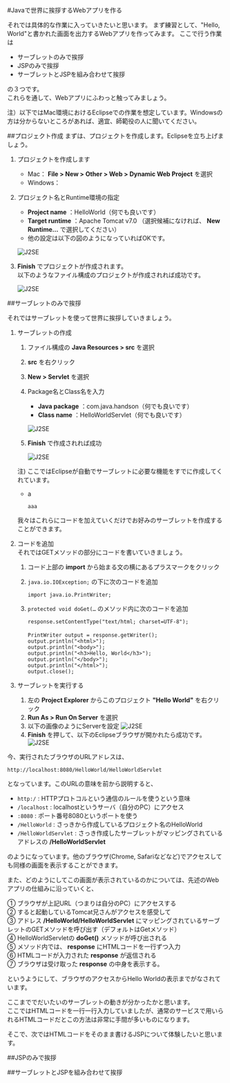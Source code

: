 #Javaで世界に挨拶するWebアプリを作る

それでは具体的な作業に入っていきたいと思います。
まず練習として、"Hello, World"と書かれた画面を出力するWebアプリを作ってみます。
ここで行う作業は

+ サーブレットのみで挨拶
+ JSPのみで挨拶
+ サーブレットとJSPを組み合わせて挨拶

の３つです。  
これらを通して、Webアプリにふわっと触ってみましょう。

注）以下ではMac環境におけるEclipseでの作業を想定しています。Windowsの方は分からないところがあれば、適宜、師範役の人に聞いてください。

##プロジェクト作成
まずは、プロジェクトを作成します。Eclipseを立ち上げましょう。

1. プロジェクトを作成します
	+ Mac： **File > New > Other > Web > Dynamic Web Project** を選択
	+ Windows：
	
2. プロジェクト名とRuntime環境の指定
	+ **Project name** ：HelloWorld（何でも良いです）
	+ **Target runtime** ：Apache Tomcat v7.0  （選択候補になければ、 **New Runtime…** で選択してください）
	+ 他の設定は以下の図のようになっていればOKです。  
	
	![J2SE](images/ProjectName.png)
	
3. **Finish** でプロジェクトが作成されます。  
   以下のようなファイル構成のプロジェクトが作成されれば成功です。

	![J2SE](images/Files.png)


##サーブレットのみで挨拶

それではサーブレットを使って世界に挨拶していきましょう。

1. サーブレットの作成
	1. ファイル構成の **Java Resources > src** を選択
	2. **src** を右クリック
	3. **New > Servlet** を選択
	4. Package名とClass名を入力
		+ **Java package** ：com.java.handson（何でも良いです）
		+ **Class name** ：HelloWorldServlet（何でも良いです）
		
		![J2SE](images/CreateServlet.png)
		
	5. **Finish** で作成されれば成功
	
		![J2SE](images/CreatedServlet.png)

	注) ここではEclipseが自動でサーブレットに必要な機能をすでに作成してくれています。

	+ a
	
		```
		aaa
		```
	
	我々はこれらにコードを加えていくだけでお好みのサーブレットを作成することができます。
	
2. コードを追加  
   それではGETメソッドの部分にコードを書いていきましょう。
	1. コード上部の **import** から始まる文の横にあるプラスマークをクリック
	2.  ```java.io.IOException;``` の下に次のコードを追加
	
		```
		import java.io.PrintWriter;
		```
		
	3.  ```protected void doGet(…``` のメソッド内に次のコードを追加
		
		```
		response.setContentType("text/html; charset=UTF-8");
		　
		PrintWriter output = response.getWriter();
		output.println("<html>");
		output.println("<body>");
		output.println("<h3>Hello, World</h3>");
		output.println("</body>");
		output.println("</html>");
		output.close();
		```	
	
3. サーブレットを実行する
	1. 左の **Project Explorer** からこのプロジェクト **"Hello World"** を右クリック
	2. **Run As > Run On Server** を選択
	3. 以下の画像のようにServerを設定
		![J2SE](images/run1.png)
	4. **Finish** を押して、以下のEclipseブラウザが開かれたら成功です。
		![J2SE](images/run1success.png)
	
今、実行されたブラウザのURLアドレスは、
  
```
http://localhost:8080/HelloWorld/HelloWorldServlet
```

となっています。このURLの意味を前から説明すると、

+ ```http:/``` : HTTPプロトコルという通信のルールを使うという意味
+ ```/localhost``` : localhostというサーバ（自分のPC）にアクセス
+ ```:8080``` : ポート番号8080というポートを使う
+ ```/HelloWorld``` : さっきから作成しているプロジェクト名のHelloWorld
+ ```/HelloWorldServlet``` : さっき作成したサーブレットがマッピングされているアドレスの **/HelloWorldServlet**

のようになっています。他のブラウザ(Chrome, Safariなどなど)でアクセスしても同様の画面を表示することができます。  

また、どのようにしてこの画面が表示されているのかについては、先述のWebアプリの仕組みに沿っていくと、  

① ブラウザが上記URL（つまりは自分のPC）にアクセスする  
② すると起動しているTomcat兄さんがアクセスを感受して  
③ アドレス **/HelloWorld/HelloWorldServlet** にマッピングされているサーブレットのGETメソッドを呼び出す（デフォルトはGetメソッド）  
④ HelloWorldServletの **doGet()** メソッドが呼び出される  
⑤ メソッド内では、 **response** にHTMLコードを一行ずつ入力  
⑥ HTMLコードが入力された **response** が返信される  
⑦ ブラウザは受け取った **response** の中身を表示する。  

というようにして、ブラウザのアクセスからHello Worldの表示までがなされています。

ここまででだいたいのサーブレットの動きが分かったかと思います。  
ここではHTMLコードを一行一行入力していましたが、通常のサービスで用いられるHTMLコードだとこの方法は非常に手間が多いものになります。

そこで、次ではHTMLコードをそのまま書けるJSPについて体験したいと思います。


##JSPのみで挨拶



##サーブレットとJSPを組み合わせて挨拶


